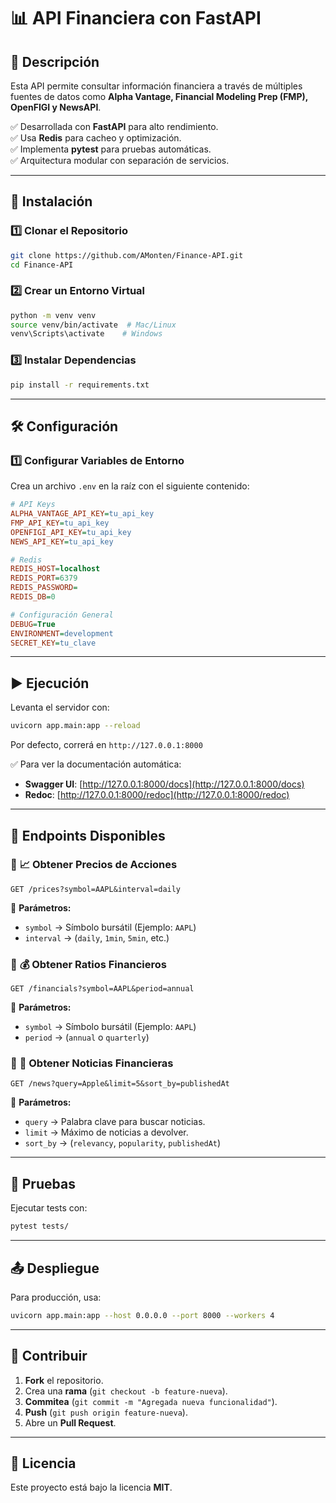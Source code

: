 # 📊 API Financiera con FastAPI

## 📌 Descripción
Esta API permite consultar información financiera a través de múltiples fuentes de datos como **Alpha Vantage, Financial Modeling Prep (FMP), OpenFIGI y NewsAPI**.

✅ Desarrollada con **FastAPI** para alto rendimiento.  
✅ Usa **Redis** para cacheo y optimización.  
✅ Implementa **pytest** para pruebas automáticas.  
✅ Arquitectura modular con separación de servicios.  

---

## 🚀 Instalación
### **1️⃣ Clonar el Repositorio**
```sh
git clone https://github.com/AMonten/Finance-API.git
cd Finance-API
```

### **2️⃣ Crear un Entorno Virtual**
```sh
python -m venv venv
source venv/bin/activate  # Mac/Linux
venv\Scripts\activate    # Windows
```

### **3️⃣ Instalar Dependencias**
```sh
pip install -r requirements.txt
```

---

## 🛠️ Configuración
### **1️⃣ Configurar Variables de Entorno**
Crea un archivo `.env` en la raíz con el siguiente contenido:
```ini
# API Keys
ALPHA_VANTAGE_API_KEY=tu_api_key
FMP_API_KEY=tu_api_key
OPENFIGI_API_KEY=tu_api_key
NEWS_API_KEY=tu_api_key

# Redis
REDIS_HOST=localhost
REDIS_PORT=6379
REDIS_PASSWORD=
REDIS_DB=0

# Configuración General
DEBUG=True
ENVIRONMENT=development
SECRET_KEY=tu_clave
```

---

## ▶️ Ejecución
Levanta el servidor con:
```sh
uvicorn app.main:app --reload
```
Por defecto, correrá en `http://127.0.0.1:8000`

✅ Para ver la documentación automática:
- **Swagger UI**: [http://127.0.0.1:8000/docs](http://127.0.0.1:8000/docs)
- **Redoc**: [http://127.0.0.1:8000/redoc](http://127.0.0.1:8000/redoc)

---

## 📡 Endpoints Disponibles
### 🔹 **📈 Obtener Precios de Acciones**
```http
GET /prices?symbol=AAPL&interval=daily
```
📌 **Parámetros:**
- `symbol` → Símbolo bursátil (Ejemplo: `AAPL`)
- `interval` → (`daily`, `1min`, `5min`, etc.)

### 🔹 **💰 Obtener Ratios Financieros**
```http
GET /financials?symbol=AAPL&period=annual
```
📌 **Parámetros:**
- `symbol` → Símbolo bursátil (Ejemplo: `AAPL`)
- `period` → (`annual` o `quarterly`)

### 🔹 **📰 Obtener Noticias Financieras**
```http
GET /news?query=Apple&limit=5&sort_by=publishedAt
```
📌 **Parámetros:**
- `query` → Palabra clave para buscar noticias.
- `limit` → Máximo de noticias a devolver.
- `sort_by` → (`relevancy`, `popularity`, `publishedAt`)

---

## 🧪 Pruebas
Ejecutar tests con:
```sh
pytest tests/
```

---

## 📤 Despliegue
Para producción, usa:
```sh
uvicorn app.main:app --host 0.0.0.0 --port 8000 --workers 4
```

---

## 🎯 Contribuir
1. **Fork** el repositorio.
2. Crea una **rama** (`git checkout -b feature-nueva`).
3. **Commitea** (`git commit -m "Agregada nueva funcionalidad"`).
4. **Push** (`git push origin feature-nueva`).
5. Abre un **Pull Request**.

---

## 📜 Licencia
Este proyecto está bajo la licencia **MIT**.

